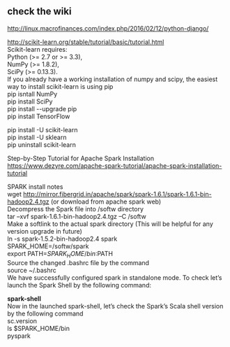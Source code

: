 
 
## check the  wiki   
http://linux.macrofinances.com/index.php/2016/02/12/python-django/  
   
http://scikit-learn.org/stable/tutorial/basic/tutorial.html   
Scikit-learn requires:    
Python (>= 2.7 or >= 3.3),    
NumPy (>= 1.8.2),   
SciPy (>= 0.13.3).   
If you already have a working installation of numpy and scipy, the easiest way to install scikit-learn is using pip   
pip isntall NumPy     
pip install SciPy     
pip install --upgrade pip   
pip install TensorFlow   


   
    
pip install -U scikit-learn         
  pip install -U sklearn       
  pip uninstall scikit-learn               
      

Step-by-Step Tutorial for Apache Spark Installation    
https://www.dezyre.com/apache-spark-tutorial/apache-spark-installation-tutorial    
    
SPARK install  notes          
wget http://mirror.fibergrid.in/apache/spark/spark-1.6.1/spark-1.6.1-bin-hadoop2.4.tgz  (or download from apache spark web)        
Decompress the Spark file into /softw directory    
tar –xvf spark-1.6.1-bin-hadoop2.4.tgz –C /softw       
Make a softlink to the actual spark directory (This will be helpful for any version upgrade in future)      
ln -s spark-1.5.2-bin-hadoop2.4 spark        
SPARK_HOME=/softw/spark          
export PATH=$SPARK_HOME/bin:$PATH           
Source the changed .bashrc file by the command        
source  ~/.bashrc            
We have successfully configured spark in standalone mode. To check let’s launch the Spark Shell by the following command:    
          
**spark-shell**      
Now in the launched spark-shell, let’s check the Spark’s Scala shell version by the following command           
sc.version            
ls $SPARK_HOME/bin            
pyspark             



